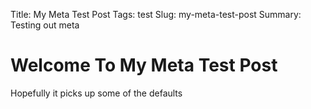 Title: My Meta Test Post
Tags: test
Slug: my-meta-test-post
Summary: Testing out meta

# Welcome To My Meta Test Post
Hopefully it picks up some of the defaults